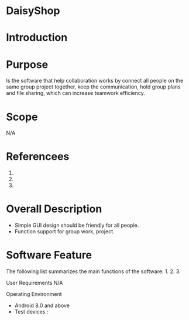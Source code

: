 # DaisyShop

# Introduction
# Purpose
Is the software that help collaboration works by connect all people on the same group project together, keep the communication, hold group plans and file sharing, which can increase teamwork efficiency.

# Scope
N/A

# Referencees
1. 
2. 
3.

# Overall Description
* Simple GUI design should be friendly for all people.
* Function support for group work, project.

# Software Feature
The following list summarizes the main functions of the software:
1.
2.
3.

User Requirements
N/A

Operating Environment
* Android 8.0 and above
* Test devices : 
